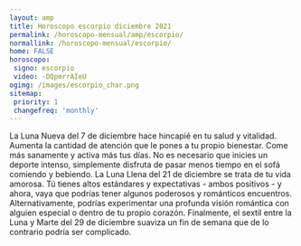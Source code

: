 ```yaml
---
layout: amp
title: Horoscopo escorpio diciembre 2021 
permalink: /horoscopo-mensual/amp/escorpio/
normallink: /horoscopo-mensual/escorpio/
home: FALSE
horoscopo:
 signo: escorpio
 video: -DQpmrrAIeU
ogimg: /images/escorpio_char.png
sitemap:
 priority: 1
 changefreq: 'monthly'
---
```



La Luna Nueva del 7 de diciembre hace hincapié en tu salud y vitalidad. Aumenta la cantidad de atención que le pones a tu propio bienestar. Come más sanamente y activa más tus días. No es necesario que inicies un deporte intenso, simplemente disfruta de pasar menos tiempo en el sofá comiendo y bebiendo. La Luna Llena del 21 de diciembre se trata de tu vida amorosa. Tú tienes altos estándares y expectativas - ambos positivos - y ahora, vaya que podrías tener algunos poderosos y románticos encuentros. Alternativamente, podrías experimentar una profunda visión romántica con alguien especial o dentro de tu propio corazón. Finalmente, el sextil entre la Luna y Marte del 29 de diciembre suaviza un fin de semana que de lo contrario podría ser complicado.    